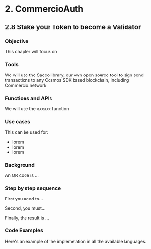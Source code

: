 # 2. CommercioAuth

## 2.8 Stake your Token to become a Validator

### Objective

This chapter will focus on

### Tools

We will use the Sacco library, our own open source tool to sign send transactions to any Cosmos SDK based blockchain, including Commercio.network

### Functions and APIs

We will use the _xxxxxx_ function

### Use cases

This can be used for:

* lorem
* lorem
* lorem

###  Background

An QR code is ...

### Step by step sequence

First you need to...

Second, you must...

Finally, the result is ...

### Code Examples

Here's an example of the implemetation in all the available languages.

